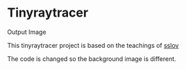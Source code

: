 # Tinyraytracer

Output Image



This tinyraytracer project is based on the teachings of [sslov](https://github.com/ssloy/tinyraytracer/)

The code is changed so the background image is different.